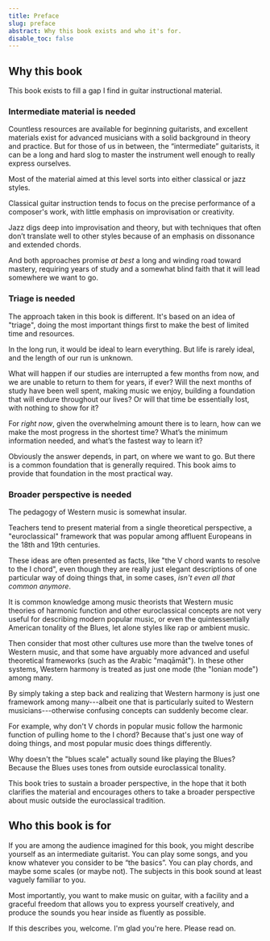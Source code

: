 ```yaml
---
title: Preface
slug: preface
abstract: Why this book exists and who it's for.
disable_toc: false
---
```


## Why this book

This book exists to fill a gap I find in guitar instructional material. 

### Intermediate material is needed

Countless resources are available for beginning guitarists, 
and excellent materials exist for advanced musicians with a solid background in theory and practice.
But for those of us in between, 
the “intermediate” guitarists, 
it can be a long and hard slog to master the instrument well enough to really express ourselves. 

Most of the material aimed at this level sorts into either classical or jazz styles. 

Classical guitar instruction tends to focus on the precise performance of a composer's work, 
with little emphasis on improvisation or creativity. 

Jazz digs deep into improvisation and theory, 
but with techniques that often don’t translate well to other styles because of an emphasis on dissonance and extended chords. 

And both approaches promise *at best* a long and winding road toward mastery, 
requiring years of study and a somewhat blind faith that it will lead somewhere we want to go. 

### Triage is needed

The approach taken in this book is different.
It's based on an idea of "triage",
doing the most important things first to make the best of limited time and resources.

In the long run, 
it would be ideal to learn everything.
But life is rarely ideal,
and the length of our run is unknown.

What will happen if our studies are interrupted a few months from now,
and we are unable to return to them for years,
if ever?
Will the next months of study have been well spent,
making music we enjoy,
building a foundation that will endure throughout our lives?
Or will that time be essentially lost, 
with nothing to show for it?

For *right now*, 
given the overwhelming amount there is to learn, 
how can we make the most progress in the shortest time? 
What’s the minimum information needed, 
and what’s the fastest way to learn it?

Obviously the answer depends,
in part,
on where we want to go.
But there is a common foundation that is generally required.
This book aims to provide that foundation in the most practical way. 

### Broader perspective is needed

The pedagogy of Western music is somewhat insular.

Teachers tend to present material from a single theoretical perspective,
a "euroclassical" framework that was popular among affluent Europeans in the 18th and 19th centuries.

These ideas are often presented as facts,
like "the V chord wants to resolve to the I chord",
even though they are really just elegant descriptions of one particular way of doing things that,
in some cases,
*isn't even all that common anymore*.

It is common knowledge among music theorists that Western music theories of harmonic function and other euroclassical concepts are not very useful for describing modern popular music,
or even the quintessentially American tonality of the Blues,
let alone styles like rap or ambient music.

Then consider that most other cultures use more than the twelve tones of Western music,
and that some have arguably more advanced and useful theoretical frameworks
(such as the Arabic "maqāmāt").
In these other systems,
Western harmony is treated as just one mode (the "Ionian mode") among many.

By simply taking a step back and realizing that Western harmony is just one framework among many---albeit 
one that is particularly suited to Western musicians---otherwise 
confusing concepts can suddenly become clear.

For example,
why don't V chords in popular music follow the harmonic function of pulling home to the I chord?
Because that's just one way of doing things,
and most popular music does things differently.

Why doesn't the "blues scale" actually sound like playing the Blues?
Because the Blues uses tones from outside euroclassical tonality.

This book tries to sustain a broader perspective,
in the hope that it both clarifies the material
and encourages others to take a broader perspective about music outside the euroclassical tradition.

## Who this book is for

If you are among the audience imagined for this book, 
you might describe yourself as an intermediate guitarist. 
You can play some songs, and you know whatever you consider to be “the basics”. 
You can play chords, and maybe some scales (or maybe not). 
The subjects in this book sound at least vaguely familiar to you.

Most importantly, you want to make music on guitar, 
with a facility and a graceful freedom that allows you to express yourself creatively,
and produce the sounds you hear inside as fluently as possible. 

If this describes you, welcome.
I'm glad you're here.
Please read on.
